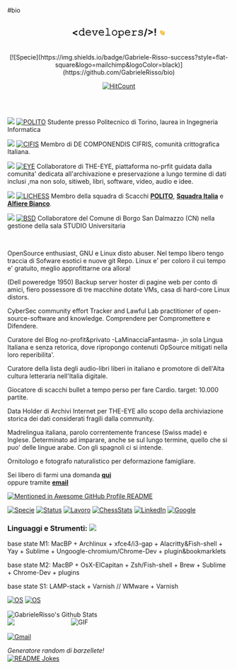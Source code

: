 

 #bio

 <div align="center">
 <h2><𝚍𝚎𝚟𝚎𝚕𝚘𝚙𝚎𝚛𝚜/>! <img src="https://github.com/ABSphreak/ABSphreak/blob/master/gifs/Hi.gif" width="15px"></h2>
 </div>



 <div align="center">

 <br>
[![Specie](https://img.shields.io/badge/Gabriele-Risso-success?style=flat-square&logo=mailchimp&logoColor=black)](https://github.com/GabrieleRisso/bio)

[![HitCount](http://hits.dwyl.com/GabrieleRisso/READMEmd.svg)](http://hits.dwyl.com/GabrieleRisso/READMEmd)

 <br>
 



 </div>

 <div align="left">



</br><img src="https://upload.wikimedia.org/wikipedia/it/thumb/2/27/Politecnico_di_Torino_-_Logo.svg/1024px-Politecnico_di_Torino_-_Logo.svg.png" width="30px">  [![POLITO](https://img.shields.io/badge/Polito-Ing_Inf-blue?style=flat-square&logo=when-i-work&logoColor=black)](https://didattica.polito.it/pls/portal30/sviluppo.offerta_formativa_2019.vis?p_coorte=2021&p_sdu=37&p_cds=3) Studente presso Politecnico di Torino, laurea in Ingegneria Informatica
 
<img src="https://www.decifris.it/logo_colore.jpg" width="30px">  [![CIFIS](https://img.shields.io/badge/Componedis-de_Cifris-blue?style=flat-square&logo=when-i-work&logoColor=white)](http://www.decifris.it/)
 Membro di DE COMPONENDIS CIFRIS, comunità crittografica Italiana. 
 
<img src="https://the-eye.eu/public/.css/Eye_of_Providence.png" width="30px"> [![EYE](https://img.shields.io/badge/The-EYE-red?style=flat-square&logo=when-i-work&logoColor=white)](https://the-eye.eu/)
 Collaboratore di THE-EYE, piattaforma no-prfit guidata dalla comunita' dedicata all'archivazione e preservazione a lungo termine di dati inclusi ,ma non solo,  sitiweb, libri, software, video, audio e idee.

<img src="https://upload.wikimedia.org/wikipedia/commons/thumb/a/af/Lichess_Logo.svg/90px-Lichess_Logo.svg.png" width="32px">  [![LICHESS](https://img.shields.io/badge/Li-Chess-white?style=flat-square&logo=when-i-work&logoColor=black)](https://lichess.org/)
 Membro della squadra di Scacchi <a href="https://lichess.org/team/polito"><b>POLITO</b></a>, <a href="https://lichess.org/team/italia-scacchi"><b>Squadra Italia</b></a> e <a href="https://lichess.org/team/alfiere-bianco"><b>Alfiere Bianco</b></a>.

<img src="https://www.comune.borgosandalmazzo.cn.it/stemma.png" width="25px">   [![BSD](https://img.shields.io/badge/Borgo-San_Dalmazzo-green?style=flat-square&logo=when-i-work&logoColor=black)](https://www.comune.borgosandalmazzo.cn.it/)
   Collaboratore del Comune di Borgo San Dalmazzo (CN) nella gestione della sala STUDIO Universitaria 




 
 
 </br>

OpenSource enthusiast, GNU e Linux disto abuser. Nel tempo libero tengo traccia di Sofware esotici e nuove git Repo. Linux e' per coloro il cui tempo e' gratuito, meglio approfittarne ora allora!

(Dell poweredge 1950) Backup server hoster di pagine web per conto di amici, fiero possessore di tre macchine dotate VMs, casa di hard-core Linux distors.

CyberSec community effort Tracker and Lawful Lab practitioner of open-source-software and knowledge. Comprendere per Compromettere e Difendere.

Curatore del Blog no-profit&privato -LaMinacciaFantasma- ,in sola Lingua Italiana e senza retorica, dove ripropongo contenuti OpSource mitigati nella loro reperibilita'. 

Curatore della lista degli audio-libri liberi in italiano e promotore di dell'Alta cultura letteraria nell'Italia digitale.

Giocatore di scacchi bullet a tempo perso per fare Cardio. target: 10.000 partite.

Data Holder di Archivi Internet per THE-EYE allo scopo della archiviazione storica dei dati considerati fragili dalla community.

Madrelingua italiana, parolo correntemente francese (Swiss made) e Inglese. Determinato ad imparare, anche se sul lungo termine, quello che si puo' delle lingue arabe. Con gli spagnoli ci si intende.

Ornitologo e fotografo naturalistico per deformazione famigliare. 









Sei libero di farmi una domanda <a href="https://github.com/GabrieleRisso/GabrieleRisso/issues/new"><b>qui</b></a><br>
 oppure tramite <a href="mailto:gabriele.risso502@gmail.com"><b>email</b></a>

[![Mentioned in Awesome GitHub Profile README](https://awesome.re/mentioned-badge-flat.svg)](https://github.com/abhisheknaiidu/awesome-github-profile-readme)

[![Specie](https://img.shields.io/badge/Specie-Homo_sapiens-success?style=flat-square&logo=mailchimp&logoColor=white)](https://en.wikipedia.org/wiki/Homo_sapiens)
[![Status](https://img.shields.io/badge/Status-Stabile-success?style=flat-square&logo=gravatar&logoColor=white)](https://en.wikipedia.org/wiki/Life)
[![Lavoro](https://img.shields.io/badge/Lavoro-studente_PolitecnicoDiTorino-success?style=flat-square&logo=microgenetics&logoColor=white)](https://www.polito.it/)
[![ChessStats](https://img.shields.io/badge/ChessStats-GabrieleRisso-informational?style=flat-square&logo=jekyll&logoColor=white)](https://lichess.org/@/GabrieleRisso/perf/bullet/)
[![LinkedIn](https://img.shields.io/badge/LinkedIn-GabrieleRisso-informational?style=flat-square&logo=linkedin&logoColor=white)](https://it.linkedin.com/in/gabriele-risso-0b1a03166)
[![Google](https://img.shields.io/badge/Google-deleted-inactive?style=flat-square&logo=google&logoColor=white)](https://github.com/tycrek/degoogle)

### Linguaggi e Strumenti: <img src="https://media.giphy.com/media/WUlplcMpOCEmTGBtBW/giphy.gif" width="40">

base state M1: MacBP + Archlinux + xfce4/i3-gap + Alacritty&Fish-shell + Yay + Sublime + Ungoogle-chromium/Chrome-Dev + plugin&bookmarklets

base state M2: MacBP + OsX-ElCapitan + Zsh/Fish-shell + Brew + Sublime + Chrome-Dev + plugins

base state S1: LAMP-stack + Varnish // WMware + Varnish

[![OS](https://img.shields.io/badge/OS-macOS-informational?style=flat-square&logo=apple&logoColor=white)](https://en.wikipedia.org/wiki/MacOS)
[![OS](https://img.shields.io/badge/OS-ArchLinux-informational?style=flat-square&logo=linux&logoColor=white)](https://wiki.archlinux.org)


 <img align="center" src="https://github-readme-stats.vercel.app/api?username=GabrieleRisso&include_all_commits=true&count_private=true&show_icons=true&line_height=20&title_color=7A7ADB&icon_color=2234AE&text_color=D3D3D3&bg_color=0,000000,130F40" alt="GabrieleRisso's Github Stats">



<img align="right" alt="GIF" src="https://raw.githubusercontent.com/rahul-jha98/rahul-jha98/main/techstack.gif" width="360px"/>



<br>







 <img src="https://media.giphy.com/media/LnQjpWaON8nhr21vNW/giphy.gif" width="40"> 


 [![Gmail](https://img.shields.io/badge/-joykishan120-c14438?style=flat&logo=Gmail&logoColor=white)](mailto:gabrile.risso502@gmail.com)
 
 <i>Generatore random di barzellete! </i><br>
 <a href="https://readme-jokes.vercel.app"><img align="center" src="https://readme-jokes.vercel.app/api?bgColor=%23073b4c&textColor=%2306d6a0&aColor=%2306d6a0&borderColor=%2306d6a0" alt="README Jokes"></a>




  
